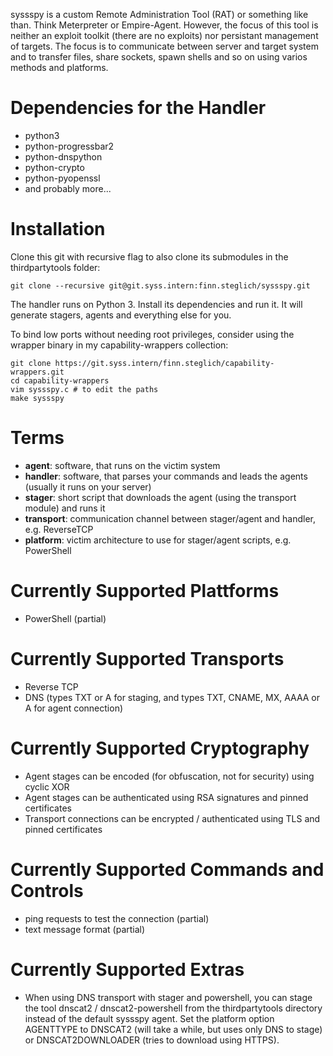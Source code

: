 
syssspy is a custom Remote Administration Tool (RAT) or something like than. Think Meterpreter or Empire-Agent. However, the focus of this tool is neither an exploit toolkit (there are no exploits) nor persistant management of targets. The focus is to communicate between server and target system and to transfer files, share sockets, spawn shells and so on using varios methods and platforms.


Dependencies for the Handler
============================

 * python3
 * python-progressbar2
 * python-dnspython
 * python-crypto
 * python-pyopenssl
 * and probably more...


Installation
============

Clone this git with recursive flag to also clone its submodules in the thirdpartytools folder:

```
git clone --recursive git@git.syss.intern:finn.steglich/syssspy.git
```

The handler runs on Python 3. Install its dependencies and run it. It will generate stagers, agents and everything else for you.

To bind low ports without needing root privileges, consider using the wrapper binary in my capability-wrappers collection:

```
git clone https://git.syss.intern/finn.steglich/capability-wrappers.git
cd capability-wrappers
vim syssspy.c # to edit the paths
make syssspy
```


Terms
=====

 * **agent**: software, that runs on the victim system
 * **handler**: software, that parses your commands and leads the agents (usually it runs on your server)
 * **stager**: short script that downloads the agent (using the transport module) and runs it
 * **transport**: communication channel between stager/agent and handler, e.g. ReverseTCP
 * **platform**: victim architecture to use for stager/agent scripts, e.g. PowerShell


Currently Supported Plattforms
==============================

 * PowerShell (partial)


Currently Supported Transports
==============================

 * Reverse TCP
 * DNS (types TXT or A for staging, and types TXT, CNAME, MX, AAAA or A for agent connection)


Currently Supported Cryptography
================================

 * Agent stages can be encoded (for obfuscation, not for security) using cyclic XOR
 * Agent stages can be authenticated using RSA signatures and pinned certificates
 * Transport connections can be encrypted / authenticated using TLS and pinned certificates


Currently Supported Commands and Controls
=========================================

 * ping requests to test the connection (partial)
 * text message format (partial)


Currently Supported Extras
==========================

 * When using DNS transport with stager and powershell, you can stage the tool dnscat2 / dnscat2-powershell from the thirdpartytools directory instead of the default syssspy agent. Set the platform option AGENTTYPE to DNSCAT2 (will take a while, but uses only DNS to stage) or DNSCAT2DOWNLOADER (tries to download using HTTPS).

